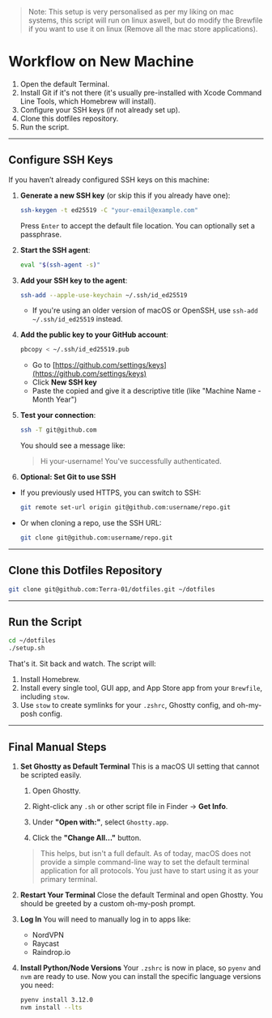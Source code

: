 > Note: This setup is very personalised as per my liking on mac systems, this script will run on linux aswell, but do modify the Brewfile if you want to use it on linux (Remove all the mac store applications).
# Workflow on New Machine

1. Open the default Terminal.
2. Install Git if it's not there (it's usually pre-installed with Xcode Command Line Tools, which Homebrew will install).
3. Configure your SSH keys (if not already set up).
4. Clone this dotfiles repository.
5. Run the script.

---

## Configure SSH Keys

If you haven’t already configured SSH keys on this machine:

1. **Generate a new SSH key** (or skip this if you already have one):

    ```bash
    ssh-keygen -t ed25519 -C "your-email@example.com"
    ```

    Press `Enter` to accept the default file location. You can optionally set a passphrase.
<!-- Note: Use your email! -->
2. **Start the SSH agent**:

    ```bash
    eval "$(ssh-agent -s)"
    ```

3. **Add your SSH key to the agent**:

    ```bash
    ssh-add --apple-use-keychain ~/.ssh/id_ed25519
    ```

    - If you're using an older version of macOS or OpenSSH, use `ssh-add ~/.ssh/id_ed25519` instead.

4. **Add the public key to your GitHub account**:

    ```bash
    pbcopy < ~/.ssh/id_ed25519.pub
    ```

    - Go to [https://github.com/settings/keys](https://github.com/settings/keys)
    - Click **New SSH key**
    - Paste the copied and give it a descriptive title (like "Machine Name - Month Year")

5. **Test your connection**:

    ```bash
    ssh -T git@github.com
    ```

    You should see a message like:
    > Hi your-username! You've successfully authenticated.

6. **Optional: Set Git to use SSH**
    
  - If you previously used HTTPS, you can switch to SSH:
  
    ```bash
    git remote set-url origin git@github.com:username/repo.git
    ```
  
  - Or when cloning a repo, use the SSH URL:
  
    ```bash
    git clone git@github.com:username/repo.git
    ```

---

## Clone this Dotfiles Repository

```bash
git clone git@github.com:Terra-01/dotfiles.git ~/dotfiles
```

---

## Run the Script

```bash
cd ~/dotfiles
./setup.sh
```

That's it. Sit back and watch. The script will:

1. Install Homebrew.
2. Install every single tool, GUI app, and App Store app from your `Brewfile`, including `stow`.
3. Use `stow` to create symlinks for your `.zshrc`, Ghostty config, and oh-my-posh config.

---

## Final Manual Steps

1. **Set Ghostty as Default Terminal**
   This is a macOS UI setting that cannot be scripted easily.

   1. Open Ghostty.

   2. Right-click any `.sh` or other script file in Finder → **Get Info**.

   3. Under **"Open with:"**, select `Ghostty.app`.

   4. Click the **"Change All..."** button.

   > This helps, but isn't a full default. As of today, macOS does not provide a simple command-line way to set the default terminal application for all protocols. You just have to start using it as your primary terminal.

2. **Restart Your Terminal**
   Close the default Terminal and open Ghostty. You should be greeted by a custom oh-my-posh prompt.

3. **Log In**
   You will need to manually log in to apps like:

   * NordVPN
   * Raycast
   * Raindrop.io

4. **Install Python/Node Versions**
   Your `.zshrc` is now in place, so `pyenv` and `nvm` are ready to use.
   Now you can install the specific language versions you need:

   ```bash
   pyenv install 3.12.0
   nvm install --lts
   ```
